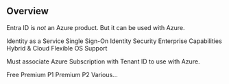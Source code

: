 
## Overview
Entra ID is *not* an Azure product. But it can be used with Azure.

Identity as a Service
Single Sign-On
Identity Security
Enterprise Capabilities
Hybrid & Cloud
Flexible OS Support

Must associate Azure Subscription with Tenant ID to use with Azure.

Free
Premium P1
Premium P2
Various...

